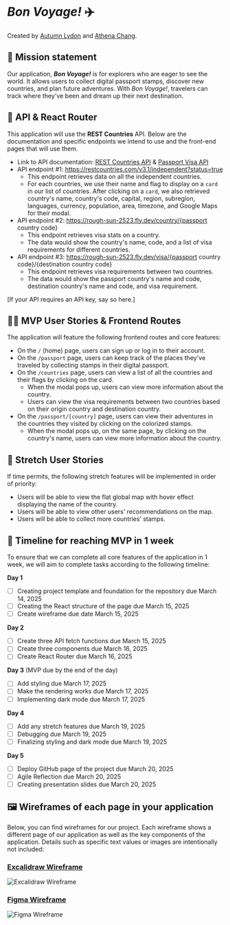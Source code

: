 # ***Bon Voyage!*** ✈️

Created by [Autumn Lydon](https://github.com/autumnlydon) and [Athena Chang](https://github.com/AthenaC).

## 🚀 Mission statement

Our application, ***Bon Voyage!*** is for explorers who are eager to see the world. It allows users to collect digital passport stamps, discover new countries, and plan future adventures. With *Bon Voyage!*, travelers can track where they've been and dream up their next destination.

## 👾 API & React Router

This application will use the **REST Countries** API. Below are the documentation and specific endpoints we intend to use and the front-end pages that will use them.

- Link to API documentation: [REST Countries API](https://restcountries.com/) & [Passport Visa API](https://github.com/nickypangers/passport-visa-api)
- API endpoint #1: https://restcountries.com/v3.1/independent?status=true
  - This endpoint retrieves data on all the independent countries.
  - For each countries, we use their name and flag to display on a `card` in our list of countries. After clicking on a `card`, we also retrieved country's name, country's code, capital, region, subregion, languages, currency, population, area, timezone, and Google Maps for their modal.
- API endpoint #2: https://rough-sun-2523.fly.dev/country/{passport country code}
  - This endpoint retrieves visa stats on a country.
  - The data would show the country's name, code, and a list of visa requirements for different countries.
- API endpoint #3: https://rough-sun-2523.fly.dev/visa/{passport country code}/{destination country code}
  - This endpoint retrieves visa requirements between two countries.
  - The data would show the passport country's name and code, destination country's name and code, and visa requirement.

[If your API requires an API key, say so here.]

## 👩‍💻 MVP User Stories & Frontend Routes

The application will feature the following frontend routes and core features:

* On the `/` (home) page, users can sign up or log in to their account.
* On the `/passport` page, users can keep track of the places they've traveled by collecting stamps in their digital passport.
* On the `/countries` page, users can view a list of all the countries and their flags by clicking on the card.
  * When the modal pops up, users can view more information about the country.
  * Users can view the visa requirements between two countries based on their origin country and destination country.
* On the `/passport/[country]` page, users can view their adventures in the countries they visited by clicking on the colorized stamps.
  * When the modal pops up, on the same page, by clicking on the country's name, users can view more information about the country.

## 🤔 Stretch User Stories

If time permits, the following stretch features will be implemented in order of priority:

* Users will be able to view the flat global map with hover effect displaying the name of the country.
* Users will be able to view other users’ recommendations on the map.
* Users will be able to collect more countries’ stamps.

## 📆 Timeline for reaching MVP in 1 week

To ensure that we can complete all core features of the application in 1 week, we will aim to complete tasks according to the following timeline:

**Day 1**
- [ ] Creating project template and foundation for the repository due March 14, 2025
- [ ] Creating the React structure of the page due March 15, 2025
- [ ] Create wireframe due date March 15, 2025

**Day 2**
- [ ] Create three API fetch functions due March 15, 2025
- [ ] Create three components due March 16, 2025
- [ ] Create React Router due March 16, 2025

**Day 3** (MVP due by the end of the day)
- [ ] Add styling due March 17, 2025
- [ ] Make the rendering works due March 17, 2025
- [ ] Implementing dark mode due March 17, 2025

**Day 4**
- [ ] Add any stretch features due March 19, 2025
- [ ] Debugging due March 19, 2025
- [ ] Finalizing styling and dark mode due March 19, 2025

**Day 5**
- [ ] Deploy GitHub page of the project due March 20, 2025
- [ ] Agile Reflection due March 20, 2025
- [ ] Creating presentation slides due March 20, 2025

## 🖼️ Wireframes of each page in your application

Below, you can find wireframes for our project. Each wireframe shows a different page of our application as well as the key components of the application. Details such as specific text values or images are intentionally not included:

### [Excalidraw Wireframe](https://app.excalidraw.com/l/Q3Z0MQduNI/9cEVx7a1Ast)
![Excalidraw Wireframe](https://github.com/user-attachments/assets/ac1650a0-955e-41e7-a2a1-a2648f0b23c2)


### [Figma Wireframe](https://www.figma.com/design/BTh6vTzpz1k72PizFYyjRI/passport-app?node-id=0-1&t=yOxzkEW7VZZsdMz7-1)
![Figma Wireframe](https://github.com/user-attachments/assets/75f2119e-07f1-429c-8734-692434ca67c2)
